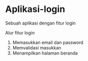 # Aplikasi-login
Sebuah aplikasi dengan fitur login

Alur fitur login
1. Memasukkan email dan password
2. Memvalidasi masukkan
3. Menampilkan halaman beranda
